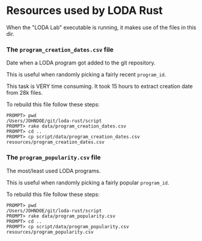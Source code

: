 # Resources used by LODA Rust

When the "LODA Lab" executable is running, it makes use of the files in this dir.


### The `program_creation_dates.csv` file

Date when a LODA program got added to the git repository.

This is useful when randomly picking a fairly recent `program_id`.

This task is VERY time consuming. It took 15 hours to extract creation date from 28k files.

To rebuild this file follow these steps:

```
PROMPT> pwd
/Users/JOHNDOE/git/loda-rust/script
PROMPT> rake data/program_creation_dates.csv
PROMPT> cd ..
PROMPT> cp script/data/program_creation_dates.csv resources/program_creation_dates.csv
```


### The `program_popularity.csv` file

The most/least used LODA programs.

This is useful when randomly picking a fairly popular `program_id`.

To rebuild this file follow these steps:

```
PROMPT> pwd
/Users/JOHNDOE/git/loda-rust/script
PROMPT> rake data/program_popularity.csv
PROMPT> cd ..
PROMPT> cp script/data/program_popularity.csv resources/program_popularity.csv
```


